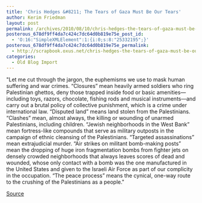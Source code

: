 ```yaml
---
title: 'Chris Hedges &#8211; The Tears of Gaza Must Be Our Tears'
author: Kerim Friedman
layout: post
permalink: /archives/2010/08/10/chris-hedges-the-tears-of-gaza-must-be-our-tears/
posterous_678df9ff4da7c424c7dc64d0b819e75e_post_id:
  - 'O:16:"SimpleXMLElement":1:{i:0;s:8:"25332195";}'
posterous_678df9ff4da7c424c7dc64d0b819e75e_permalink:
  - http://scrapbook.oxus.net/chris-hedges-the-tears-of-gaza-must-be-our-te
categories:
  - Old Blog Import
---
```

"Let me cut through the jargon, the euphemisms we use to mask human suffering and war crimes. “Closures” mean heavily armed soldiers who ring Palestinian ghettos, deny those trapped inside food or basic amenities—including toys, razors, chocolate, fishing rods and musical instruments—and carry out a brutal policy of collective punishment, which is a crime under international law. “Disputed land” means land stolen from the Palestinians. “Clashes” mean, almost always, the killing or wounding of unarmed Palestinians, including children. “Jewish neighborhoods in the West Bank” mean fortress-like compounds that serve as military outposts in the campaign of ethnic cleansing of the Palestinians. “Targeted assassinations” mean extrajudicial murder. “Air strikes on militant bomb-making posts” mean the dropping of huge iron fragmentation bombs from fighter jets on densely crowded neighborhoods that always leaves scores of dead and wounded, whose only contact with a bomb was the one manufactured in the United States and given to the Israeli Air Force as part of our complicity in the occupation. “The peace process” means the cynical, one-way route to the crushing of the Palestinians as a people."

<a href="http://www.truthdig.com/report/print/the_tears_of_gaza_must_be_our_tears_20100809/" onclick="_gaq.push(['_trackEvent', 'outbound-article', 'http://www.truthdig.com/report/print/the_tears_of_gaza_must_be_our_tears_20100809/', 'Source']);" >Source</a>

